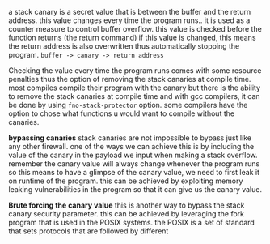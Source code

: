 a stack canary is a secret value that is between the buffer and the return address. this value changes every time the program runs.. it is used as a counter measure to control buffer overflow. this value is checked before the function returns (the return command) if this value is changed, this means the return address is also overwritten thus automatically stopping the program. 
`buffer -> canary -> return address`

Checking the value every time the program runs comes with some resource penalties thus the option of removing the stack canaries at compile time. most compiles compile their program with the canary but there is the ability to remove the stack canaries at compile time and with gcc compilers, it can be done by using `fno-stack-protector` option. some compilers have the option to chose what functions u would want to compile without the canaries. 

**bypassing canaries**
stack canaries are not impossible to bypass just like any other firewall. one of the ways we can achieve this is by including the value of the canary in the payload we input when making a stack overflow. remember the canary value will always change whenever the program runs so this means to have a glimpse of the canary value, we need to  first leak it on runtime of the program. this can be achieved by exploiting memory leaking vulnerabilities in the program so that it can give us the  canary value.

**Brute forcing the canary value**
this is another way to bypass the stack canary security parameter.  this can be achieved by leveraging the fork program that is used in the POSIX systems. the POSIX is a set of standard that sets protocols that are followed by different 